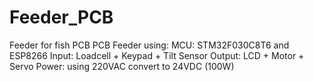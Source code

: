 # Feeder_PCB
Feeder for fish PCB
PCB Feeder using:
  MCU: STM32F030C8T6 and ESP8266
  Input: Loadcell + Keypad + Tilt Sensor
  Output: LCD + Motor + Servo
  Power: using 220VAC convert to 24VDC (100W)
